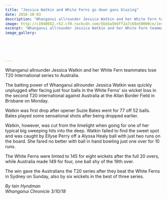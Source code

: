 ```yaml
---
title: "Jessica Watkin and White Ferns go down guns blazing"
date: 2018-10-03
description: "Whanganui allrounder Jessica Watkin and her White Fern teammates lose T20 International series to Australia..."
image: http://c1940652.r52.cf0.rackcdn.com/5bb5a504ff2a7c68e50000ce/Jess-Watkins-Chron-18-Aug-self.gif
excerpt: "Whanganui allrounder Jessica Watkin and her White Fern teammates lose T20 International series to Australia."
image_gallery:
    
    
    
    
    
---
```


<p><span>Whanganui allrounder Jessica Watkin and her White Fern teammates lose T20 International series to Australia.</span></p>
<p class="element element-paragraph">The batting power of Whanganui allrounder Jessica Watkin was quickly unplugged after facing just four balls in the White Ferns' six wicket loss in the second T20 international against Australia at the Allan Border Field in Brisbane on Monday.</p>
<p class="element element-paragraph">Watkin was first drop after opener Suzie Bates went for 77 off 52 balls. Bates played some sensational shots after being dropped earlier.</p>
<p class="element element-paragraph">Watkin, however, was cut from the limelight when going for one of her typical big sweeping hits into the deep. Watkin failed to find the sweet spot and was caught by Ellyse Perry off a Alyssa Healy ball with just two runs on the board. She fared no better with ball in hand bowling just one over for 10 runs.</p>
<p class="element element-paragraph">The White Ferns were limted to 145 for eight wickets after the full 20 overs, while Australia made 149 for four, one ball shy of the 19th over.</p>
<p class="element element-paragraph"><span>The win gave the Australians the T20 series after they beat the White Ferns in Sydney on Sunday, also by six wickets in the best of three series.</span></p>
<p class="element element-paragraph"><em>By Iain Hyndman</em><br /><em>Whanganui Chronicle 3/10/18</em></p>

